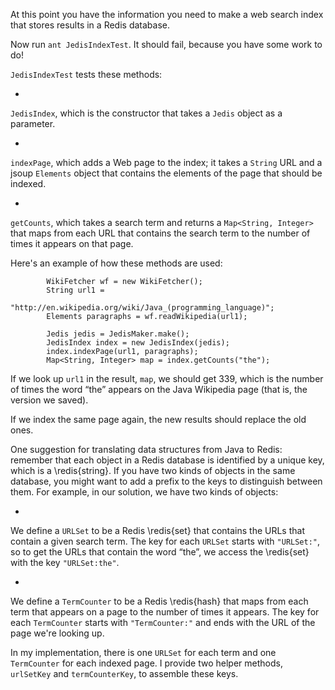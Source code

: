 At this point you have the information you need to make a web search index that stores results in a Redis database.


Now run `ant JedisIndexTest`. It should fail, because you have some work to do!

`JedisIndexTest` tests these methods:



* 
`JedisIndex`, which is the constructor that takes a
`Jedis` object as a parameter.

* 
`indexPage`, which adds a Web page to the index; it takes a
`String` URL and a jsoup `Elements` object that contains the
elements of the page that should be indexed.

* 
`getCounts`, which takes a search term and returns a
`Map<String, Integer>` that maps from
each URL that contains the search term to the number of times it
appears on that page.


Here's an example of how these methods are used:

```code
        WikiFetcher wf = new WikiFetcher();
        String url1 = 
            "http://en.wikipedia.org/wiki/Java_(programming_language)";
        Elements paragraphs = wf.readWikipedia(url1);

        Jedis jedis = JedisMaker.make();
        JedisIndex index = new JedisIndex(jedis);
        index.indexPage(url1, paragraphs);
        Map<String, Integer> map = index.getCounts("the");
```

If we look up `url1` in the result, `map`, we should get 339, which is the number of times the word “the” appears on the Java Wikipedia page (that is, the version we saved).


If we index the same page again, the new results should replace the old ones.

One suggestion for translating data structures from Java to Redis: remember that each object in a Redis database is identified by a unique key, which is a \redis{string}. If you have two kinds of objects in the same database, you might want to add a prefix to the keys to distinguish between them. For example, in our solution, we have two kinds of objects:



* 
We define a `URLSet` to be a Redis \redis{set} that contains
the URLs that contain a given search term. The key for each
`URLSet` starts with `"URLSet:"`, so to get the URLs
that contain the word “the”, we access the \redis{set} with the key
`"URLSet:the"`.

* 
We define a `TermCounter` to be a Redis \redis{hash} that maps
from each term that appears on a page to the number of times it
appears. The key for each `TermCounter` starts with
`"TermCounter:"` and ends with the URL of the page we're
looking up.



In my implementation,  there is one `URLSet` for each term and one `TermCounter` for each indexed page. I provide two helper methods, `urlSetKey` and `termCounterKey`, to assemble these keys.